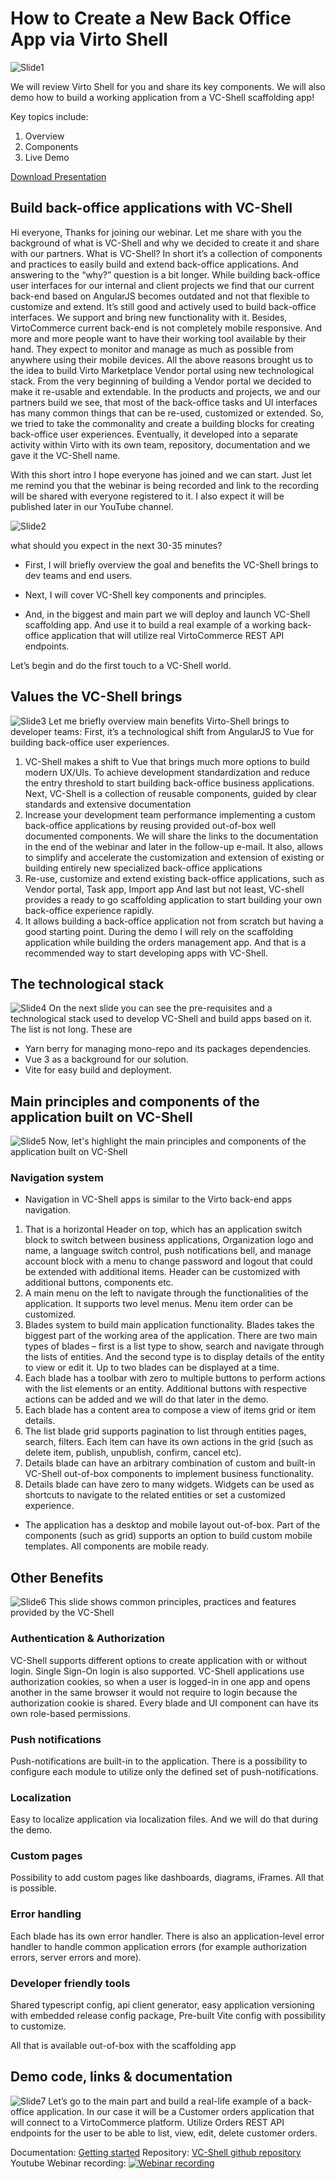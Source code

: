 # How to Create a New Back Office App via Virto Shell
![Slide1](image.png)

We will review Virto Shell for you and share its key components. We will also demo how to build a working application from a VC-Shell scaffolding app!

Key topics include: 
1. Overview
2. Components
3. Live Demo

[Download Presentation](<VC-Shell webinar.pdf>)

## Build back-office applications with VC-Shell
Hi everyone,
Thanks for joining our webinar.
Let me share with you the background of what is VC-Shell and why we decided to create it and share with our partners. 
What is VC-Shell? In short it’s a collection of components and practices to easily build and extend back-office applications.
And answering to the “why?” question is a bit longer. While building back-office user interfaces for our internal and client projects we find that our current back-end based on AngularJS becomes outdated and not that flexible to customize and extend. It’s still good and actively used to build back-office interfaces. We support and bring new functionality with it.
Besides, VirtoCommerce current back-end is not completely mobile responsive. And more and more people want to have their working tool available by their hand. They expect to monitor and manage as much as possible from anywhere using their mobile devices.
All the above reasons brought us to the idea to build Virto Marketplace Vendor portal using new technological stack.
From the very beginning of building a Vendor portal we decided to make it re-usable and extendable. In the products and projects, we and our partners build we see, that most of the back-office tasks and UI interfaces has many common things that can be re-used, customized or extended. So, we tried to take the commonality and create a building blocks for creating back-office user experiences.
Eventually, it developed into a separate activity within Virto with its own team, repository, documentation and we gave it the VC-Shell name.

With this short intro I hope everyone has joined and we can start.
Just let me remind you that the webinar is being recorded and link to the recording will be shared with everyone registered to it. I also expect it will be published later in our YouTube channel.


![Slide2](image-1.png)

what should you expect in the next 30-35 minutes?

* First, I will briefly overview the goal and benefits the VC-Shell brings to dev teams and end users.

* Next, I will cover VC-Shell key components and principles.

* And, in the biggest and main part we will deploy and launch VC-Shell scaffolding app. And use it to build a real example of a working back-office application that will utilize real VirtoCommerce REST API endpoints.

Let’s begin and do the first touch to a VC-Shell world.

## Values the VC-Shell brings

![Slide3](image-2.png)
Let me briefly overview main benefits Virto-Shell brings to developer teams:
First, it’s a technological shift from AngularJS to Vue for building back-office user experiences.
1. VC-Shell makes a shift to Vue that brings much more options to build modern UX/UIs. To achieve development standardization and reduce the entry threshold to start building back-office business applications.
Next, VC-Shell is a collection of reusable components, guided by clear standards and extensive documentation
2. Increase your development team performance implementing a custom back-office applications by reusing provided out-of-box well documented components. We will share the links to the documentation in the end of the webinar and later in the follow-up e-mail.
It also, allows to simplify and accelerate the customization and extension of existing or building entirely new specialized back-office applications
3. Re-use, customize and extend existing back-office applications, such as Vendor portal, Task app, Import app
And last but not least, VC-shell provides a ready to go scaffolding application to start building your own back-office experience rapidly.
4. It allows building a back-office application not from scratch but having a good starting point. During the demo I will rely on the scaffolding application while building the orders management app. And that is a recommended way to start developing apps with VC-Shell.

## The technological stack
![Slide4](image-3.png)
On the next slide you can see the pre-requisites and a technological stack used to develop VC-Shell and build apps based on it.
The list is not long. These are 
* Yarn berry for managing mono-repo and its packages dependencies.
* Vue 3 as a background for our solution.
* Vite for easy build and deployment.

## Main principles and components of the application built on VC-Shell
![Slide5](image-4.png)
Now, let's highlight the main principles and components of the application built on VC-Shell
### Navigation system
* Navigation in VC-Shell apps is similar to the Virto back-end apps navigation.
1. That is a horizontal Header on top, which has an application switch block to switch between business applications, Organization logo and name, a language switch control, push notifications bell, and manage account block with a menu to change password and logout that could be extended with additional items. Header can be customized with additional buttons, components etc.
2. A main menu on the left to navigate through the functionalities of the application. It supports two level menus. Menu item order can be customized.
3. Blades system to build main application functionality. Blades takes the biggest part of the working area of the application. There are two main types of blades – first is a list type to show, search and navigate through the lists of entities. And the second type is to display details of the entity to view or edit it. Up to two blades can be displayed at a time. 
4. Each blade has a toolbar with zero to multiple buttons to perform actions with the list elements or an entity. Additional buttons with respective actions can be added and we will do that later in the demo.
5. Each blade has a content area to compose a view of items grid or item details.
6. The list blade grid supports pagination to list through entities pages, search, filters. Each item can have its own actions in the grid (such as delete item, publish, unpublish, confirm, cancel etc).
7. Details blade can have an arbitrary combination of custom and built-in VC-Shell out-of-box components to implement business functionality.
8. Details blade can have zero to many widgets. Widgets can be used as shortcuts to navigate to the related entities or set a customized experience.
* The application has a desktop and mobile layout out-of-box. Part of the components (such as grid) supports an option to build custom mobile templates. All components are mobile ready.

## Other Benefits
![Slide6](image-5.png)
This slide shows common principles, practices and features provided by the VC-Shell
### Authentication & Authorization
VC-Shell supports different options to create application with or without login. Single Sign-On login is also supported. VC-Shell applications use authorization cookies, so when a user is logged-in in one app and opens another in the same browser it would not require to login because the authorization cookie is shared.
Every blade and UI component can have its own role-based permissions.
### Push notifications
Push-notifications are built-in to the application. There is a possibility to configure each module to utilize only the defined set of push-notifications.
### Localization
Easy to localize application via localization files. And we will do that during the demo.
### Custom pages
Possibility to add custom pages like dashboards, diagrams, iFrames. All that is possible.
### Error handling
Each blade has its own error handler. There is also an application-level error handler to handle common application errors (for example authorization errors, server errors and more).
### Developer friendly tools
Shared typescript config, api client generator, easy application versioning with embedded release config package, Pre-built Vite config with possibility to customize.

All that is available out-of-box with the scaffolding app

## Demo code, links & documentation
![Slide7](image-6.png)
Let’s go to the main part and build a real-life example of a back-office application. In our case it will be a Customer orders application that will connect to a VirtoCommerce platform. Utilize Orders REST API endpoints for the user to be able to list, view, edit, delete customer orders.

Documentation: [Getting started](https://docs.virtocommerce.org/platform/developer-guide/custom-apps-development/vc-shell/Getting-started/creating-first-custom-app/)
Repository: [VC-Shell github repository](https://github.com/VirtoCommerce/vc-shell)
Youtube Webinar recording:
[![Webinar recording](https://img.youtube.com/vi/UL46_lkSTyk/0.jpg)](https://www.youtube.com/watch?v=YUL46_lkSTyk)
